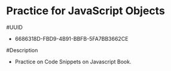 Practice for JavaScript Objects
=========================

#UUID
 - 6686318D-FBD9-4B91-BBFB-5FA7BB3662CE

#Description
 - Practice on Code Snippets on Javascript Book.